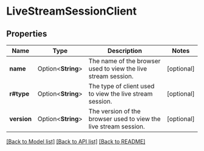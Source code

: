 # LiveStreamSessionClient

## Properties

Name | Type | Description | Notes
------------ | ------------- | ------------- | -------------
**name** | Option<**String**> | The name of the browser used to view the live stream session. | [optional]
**r#type** | Option<**String**> | The type of client used to view the live stream session. | [optional]
**version** | Option<**String**> | The version of the browser used to view the live stream session. | [optional]

[[Back to Model list]](../README.md#documentation-for-models) [[Back to API list]](../README.md#documentation-for-api-endpoints) [[Back to README]](../README.md)


